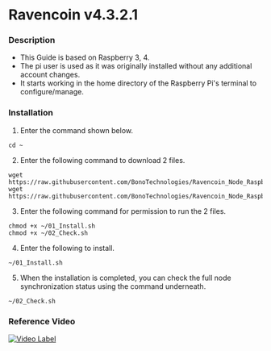 # Ravencoin v4.3.2.1

### Description
- This Guide is based on Raspberry 3, 4.
- The pi user is used as it was originally installed without any additional account changes.
- It starts working in the home directory of the Raspberry Pi's terminal to configure/manage.

### Installation
1. Enter the command shown below.
```shell
cd ~
```

2. Enter the following command to download 2 files.
```shell
wget https://raw.githubusercontent.com/BonoTechnologies/Ravencoin_Node_RaspberryPi/main/v4.3.2.1/en/01_Install.sh
wget https://raw.githubusercontent.com/BonoTechnologies/Ravencoin_Node_RaspberryPi/main/v4.3.2.1/en/02_Check.sh
```


3. Enter the following command for permission to run the 2 files.
```shell
chmod +x ~/01_Install.sh
chmod +x ~/02_Check.sh
```

4. Enter the following to install.
```shell
~/01_Install.sh
```

5. When the installation is completed, you can check the full node synchronization status using the command underneath.
```shell
~/02_Check.sh
```

### Reference Video
[![Video Label](http://img.youtube.com/vi/YmyQkYmjpKg/0.jpg)](https://youtu.be/YmyQkYmjpKg)




